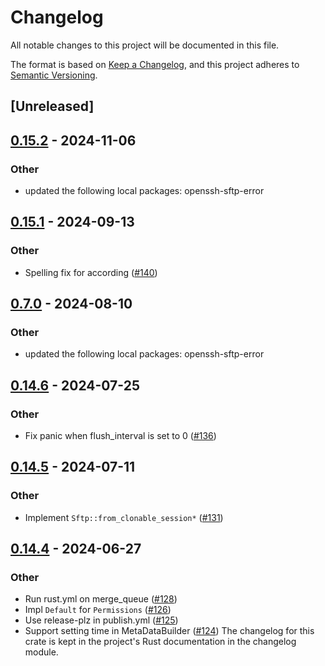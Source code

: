 # Changelog
All notable changes to this project will be documented in this file.

The format is based on [Keep a Changelog](https://keepachangelog.com/en/1.0.0/),
and this project adheres to [Semantic Versioning](https://semver.org/spec/v2.0.0.html).

## [Unreleased]

## [0.15.2](https://github.com/openssh-rust/openssh-sftp-client/compare/openssh-sftp-client-v0.15.1...openssh-sftp-client-v0.15.2) - 2024-11-06

### Other

- updated the following local packages: openssh-sftp-error

## [0.15.1](https://github.com/openssh-rust/openssh-sftp-client/compare/openssh-sftp-client-v0.15.0...openssh-sftp-client-v0.15.1) - 2024-09-13

### Other

- Spelling fix for according ([#140](https://github.com/openssh-rust/openssh-sftp-client/pull/140))

## [0.7.0](https://github.com/openssh-rust/openssh-sftp-client/compare/openssh-sftp-client-lowlevel-v0.6.0...openssh-sftp-client-lowlevel-v0.7.0) - 2024-08-10

### Other
- updated the following local packages: openssh-sftp-error

## [0.14.6](https://github.com/openssh-rust/openssh-sftp-client/compare/openssh-sftp-client-v0.14.5...openssh-sftp-client-v0.14.6) - 2024-07-25

### Other
- Fix panic when flush_interval is set to 0 ([#136](https://github.com/openssh-rust/openssh-sftp-client/pull/136))

## [0.14.5](https://github.com/openssh-rust/openssh-sftp-client/compare/openssh-sftp-client-v0.14.4...openssh-sftp-client-v0.14.5) - 2024-07-11

### Other
- Implement `Sftp::from_clonable_session*` ([#131](https://github.com/openssh-rust/openssh-sftp-client/pull/131))

## [0.14.4](https://github.com/openssh-rust/openssh-sftp-client/compare/openssh-sftp-client-v0.14.3...openssh-sftp-client-v0.14.4) - 2024-06-27

### Other
- Run rust.yml on merge_queue ([#128](https://github.com/openssh-rust/openssh-sftp-client/pull/128))
- Impl `Default` for `Permissions` ([#126](https://github.com/openssh-rust/openssh-sftp-client/pull/126))
- Use release-plz in publish.yml ([#125](https://github.com/openssh-rust/openssh-sftp-client/pull/125))
- Support setting time in MetaDataBuilder ([#124](https://github.com/openssh-rust/openssh-sftp-client/pull/124))
The changelog for this crate is kept in the project's Rust documentation in the changelog module.
